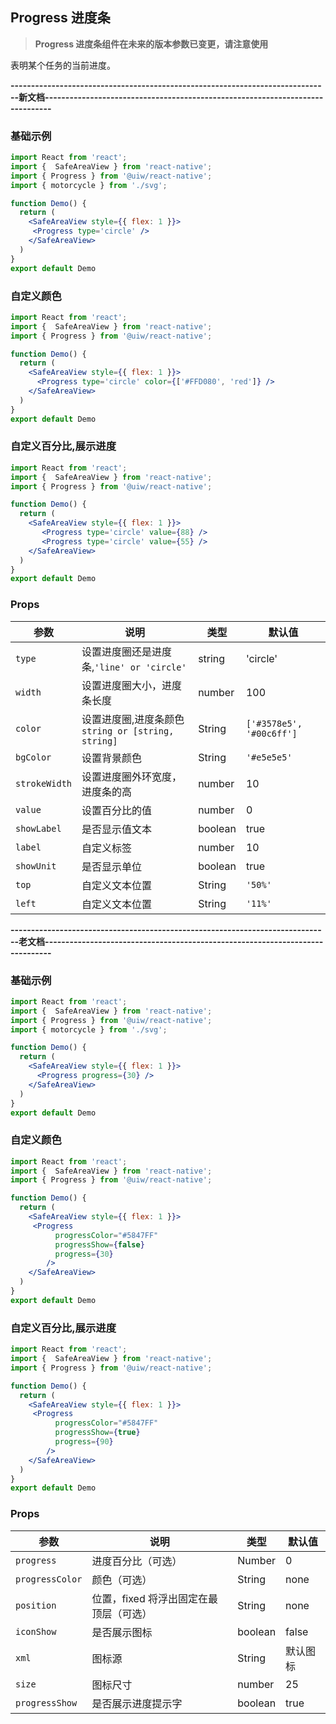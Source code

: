 Progress 进度条
---

> **Progress 进度条组件在未来的版本参数已变更，请注意使用**

表明某个任务的当前进度。

 **------------------------------------------------------------------------------新文档------------------------------------------------------------------------------**

### 基础示例

<!--DemoStart-->
```jsx mdx:preview&background=#bebebe29
import React from 'react';
import {  SafeAreaView } from 'react-native';
import { Progress } from '@uiw/react-native';
import { motorcycle } from './svg';

function Demo() {
  return (
    <SafeAreaView style={{ flex: 1 }}>
     <Progress type='circle' />
    </SafeAreaView>
  )
}
export default Demo
```

### 自定义颜色

<!--DemoStart-->
```jsx mdx:preview&background=#bebebe29
import React from 'react';
import {  SafeAreaView } from 'react-native';
import { Progress } from '@uiw/react-native';

function Demo() {
  return (
    <SafeAreaView style={{ flex: 1 }}>
      <Progress type='circle' color={['#FFD080', 'red']} />
    </SafeAreaView>
  )
}
export default Demo
```
### 自定义百分比,展示进度

<!--DemoStart-->
```jsx mdx:preview&background=#bebebe29
import React from 'react';
import {  SafeAreaView } from 'react-native';
import { Progress } from '@uiw/react-native';

function Demo() {
  return (
    <SafeAreaView style={{ flex: 1 }}>
       <Progress type='circle' value={88} />
       <Progress type='circle' value={55} />
    </SafeAreaView>
  )
}
export default Demo
```

### Props

| 参数 | 说明 | 类型 | 默认值 |
|------|------|-----|------|
| `type` | 设置进度圈还是进度条,`'line' or 'circle'` | string |  'circle' |
| `width` |设置进度圈大小，进度条长度 | number | 100 |
| `color` | 设置进度圈,进度条颜色 `string or [string, string]`| String | `['#3578e5', '#00c6ff']` |
| `bgColor` | 设置背景颜色 | String | `'#e5e5e5'` |
| `strokeWidth` | 设置进度圈外环宽度，进度条的高 | number | 10 |
| `value` | 设置百分比的值 | number| 0 |
| `showLabel` | 是否显示值文本 | boolean| true |
| `label` | 自定义标签 | number | 10 |
| `showUnit` | 是否显示单位 |  boolean | true |
| `top` | 自定义文本位置 | String | `'50%'` |
| `left` | 自定义文本位置 | String | `'11%'` |


 **------------------------------------------------------------------------------老文档------------------------------------------------------------------------------**

### 基础示例

<!--DemoStart-->
```jsx mdx:preview&background=#bebebe29
import React from 'react';
import {  SafeAreaView } from 'react-native';
import { Progress } from '@uiw/react-native';
import { motorcycle } from './svg';

function Demo() {
  return (
    <SafeAreaView style={{ flex: 1 }}>
      <Progress progress={30} />
    </SafeAreaView>
  )
}
export default Demo
```

### 自定义颜色

<!--DemoStart-->
```jsx mdx:preview&background=#bebebe29
import React from 'react';
import {  SafeAreaView } from 'react-native';
import { Progress } from '@uiw/react-native';

function Demo() {
  return (
    <SafeAreaView style={{ flex: 1 }}>
     <Progress
          progressColor="#5847FF"
          progressShow={false}
          progress={30}
        />
    </SafeAreaView>
  )
}
export default Demo
```
### 自定义百分比,展示进度

<!--DemoStart-->
```jsx mdx:preview&background=#bebebe29
import React from 'react';
import {  SafeAreaView } from 'react-native';
import { Progress } from '@uiw/react-native';

function Demo() {
  return (
    <SafeAreaView style={{ flex: 1 }}>
     <Progress
          progressColor="#5847FF"
          progressShow={true}
          progress={90}
        />
    </SafeAreaView>
  )
}
export default Demo
```
<!--End-->


### Props

| 参数 | 说明 | 类型 | 默认值 |
|------|------|-----|------|
| `progress` | 进度百分比（可选） | Number | 0 |
| `progressColor` | 颜色（可选） | String | none |
| `position` | 位置，fixed 将浮出固定在最顶层（可选） | String | none |
| `iconShow` | 是否展示图标 | boolean | false |
| `xml` | 图标源 | String | 默认图标 |
| `size` | 图标尺寸 | number| 25 |
| `progressShow` | 是否展示进度提示字 | boolean| true |
